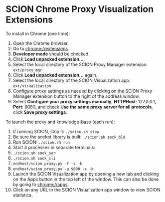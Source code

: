 # SCION Chrome Proxy Visualization Extensions

To install in Chrome (one time):

1. Open the Chrome browser.
1. Go to [chrome://extensions](chrome://extensions).
1. **Developer mode** should be checked.
1. Click **Load unpacked extension...**.
1. Select the local directory of the SCION Proxy Manager extension: `ext/proxy_mgr`
1. Click **Load unpacked extension...** again.
1. Select the local directory of the SCION Visualization app: `ext/visualization`
1. Configure proxy settings as needed by clicking on the SCION Proxy Manager extension button to the right of the address window.
1. Select **Configure your proxy settings manually**, **HTTPHost**: 127.0.0.1, **Port**: 8080, and check **Use the same proxy server for all protocols**, click **Save proxy settings**.

To launch the proxy and knowledge-base (each run):

1. If running SCION, stop it: `./scion.sh stop`
1. Be sure the socket library is built: `./scion.sh sock_bld`
1. Run SCION: `./scion.sh run`
1. Start 4 processes in separate terminals:
1. `./scion.sh sock_ser`
1. `./scion.sh sock_cli`
1. `endhost/scion_proxy.py -f -s -k`
1. `endhost/scion_proxy.py -p 9090 -s -k`
1. Launch the SCION Visualization app by opening a new tab and clicking on the Apps button in the top left of the window. This can also be done by going to [chrome://apps](chrome://apps).
1. Click on any URL in the SCION Visualization app window to view SCION statistics.
